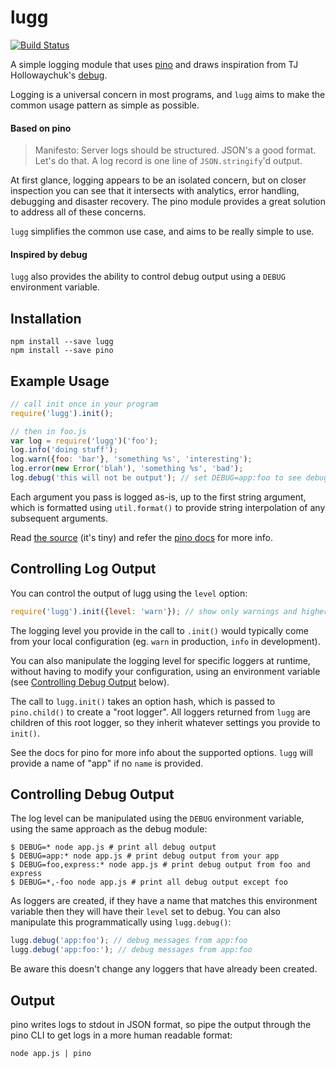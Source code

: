 # lugg

[![Build Status](https://travis-ci.org/aexmachina/lugg.png)](https://travis-ci.org/aexmachina/lugg)

A simple logging module that uses [pino](https://github.com/pinojs/pino) and draws inspiration from TJ Hollowaychuk's [debug](https://github.com/visionmedia/debug).

Logging is a universal concern in most programs, and `lugg` aims to make the common usage pattern as simple as possible.

#### Based on pino

> Manifesto: Server logs should be structured. JSON's a good format. Let's do that. A log record is one line of `JSON.stringify`'d output.

At first glance, logging appears to be an isolated concern, but on closer inspection you can see that it intersects with analytics, error handling, debugging and disaster recovery. The pino module provides a great solution to address all of these concerns.

`lugg` simplifies the common use case, and aims to be really simple to use.

#### Inspired by debug

`lugg` also provides the ability to control debug output using a `DEBUG` environment variable.

## Installation
```
npm install --save lugg
npm install --save pino
```

## Example Usage

```javascript
// call init once in your program
require('lugg').init();

// then in foo.js
var log = require('lugg')('foo');
log.info('doing stuff');
log.warn({foo: 'bar'}, 'something %s', 'interesting');
log.error(new Error('blah'), 'something %s', 'bad');
log.debug('this will not be output'); // set DEBUG=app:foo to see debug output from this logger
```

Each argument you pass is logged as-is, up to the first string argument, which is formatted using `util.format()` to provide string interpolation of any subsequent arguments.

Read [the source](https://github.com/aexmachina/lugg/blob/master/index.js) (it's tiny) and refer the [pino docs](http://getpino.io/#/docs) for more info.

## Controlling Log Output

You can control the output of lugg using the `level` option:

```javascript
require('lugg').init({level: 'warn'}); // show only warnings and higher
```

The logging level you provide in the call to `.init()` would typically come
from your local configuration (eg. `warn` in production, `info` in
development).

You can also manipulate the logging level for specific loggers at runtime,
without having to modify your configuration, using an environment variable (see
[Controlling Debug Output](#controlling-debug-output) below).

The call to `lugg.init()` takes an option hash, which is passed to
`pino.child()` to create a "root logger". All loggers returned from
`lugg` are children of this root logger, so they inherit whatever settings
you provide to `init()`.

See the docs for pino for more info about the supported options. `lugg` will
provide a name of "app" if no `name` is provided.

## Controlling Debug Output

The log level can be manipulated using the `DEBUG` environment variable, using
the same approach as the debug module:

```shell
$ DEBUG=* node app.js # print all debug output
$ DEBUG=app:* node app.js # print debug output from your app
$ DEBUG=foo,express:* node app.js # print debug output from foo and express
$ DEBUG=*,-foo node app.js # print all debug output except foo
```

As loggers are created, if they have a name that matches this environment variable then they will have their `level` set to debug. You can also manipulate this programmatically using `lugg.debug()`:

```javascript
lugg.debug('app:foo'); // debug messages from app:foo
lugg.debug('app:foo:'); // debug messages from app:foo
```

Be aware this doesn't change any loggers that have already been created.

## Output

pino writes logs to stdout in JSON format, so pipe the output through the pino CLI to get logs in a more human readable format:

```shell
node app.js | pino
```
